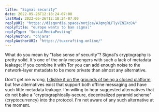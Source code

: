 ```yaml
---
title: "Signal security"
date: 2022-05-26T12:18:24-07:00
lastMod: 2022-05-26T12:18:24-07:00
replyURI: "https://disqordia.space/notice/AJqmgRLFlyVENIXcDA"
replyTitle: "europe wants to ban signal"
replyType: "SocialMediaPosting"
replyAuthor: "chjara"
replyAuthorURI: "https://tuxcrafting.online/"
---
```

What do you mean by "false sense of security"? Signal's cryptography is pretty solid. It's one of the only messengers with such a lack of metadata leakage; if you combine it with Tor you can add enough noise to the network-layer metadata to be more private than almost any alternative.

Don't get me wrong, [I dislike it on the grounds of being a closed platform](../../../../../posts/2021/01/27/whatsapp-and-the-domestication-of-users/), but few alternatives exist that support both offline messaging and have such little metadata leakage. I'm willing to hear suggested alternatives that do not bake a "cryptographically-secure, decentralized pyramid scheme" (cryptocurrency) into the protocol. I'm not aware of any such alternative at the moment.

